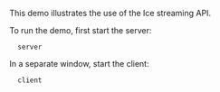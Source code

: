 This demo illustrates the use of the Ice streaming API.

To run the demo, first start the server:

      server

In a separate window, start the client:

      client
